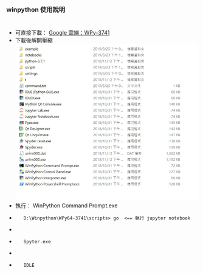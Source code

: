 ### winpython 使用說明
#
* 可直接下載： [Google 雲端：WPy-3741](https://drive.google.com/open?id=1_bBB3c9QfBnWM1VBQ9oo4XXAnPfKXez9)
* 下載後解開壓縮
![image](https://github.com/jumbokh/micropython_class/blob/master/winpython/winpython.JPG)
* 執行： WinPython Command Prompt.exe
*        D:\Winpython\WPy64-3741\scripts> go  <== 執行 jupyter notebook
*        
*        Spyter.exe
*
*        IDLE 

